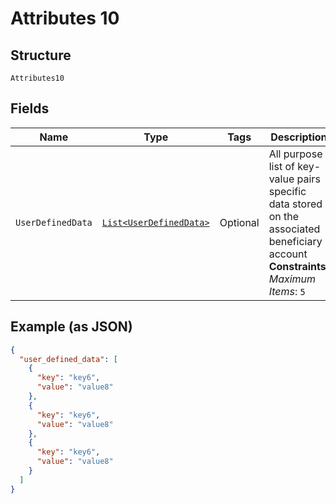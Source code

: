 
# Attributes 10

## Structure

`Attributes10`

## Fields

| Name | Type | Tags | Description |
|  --- | --- | --- | --- |
| `UserDefinedData` | [`List<UserDefinedData>`](../../doc/models/user-defined-data.md) | Optional | All purpose list of key-value pairs specific data stored on the associated beneficiary account<br>**Constraints**: *Maximum Items*: `5` |

## Example (as JSON)

```json
{
  "user_defined_data": [
    {
      "key": "key6",
      "value": "value8"
    },
    {
      "key": "key6",
      "value": "value8"
    },
    {
      "key": "key6",
      "value": "value8"
    }
  ]
}
```

